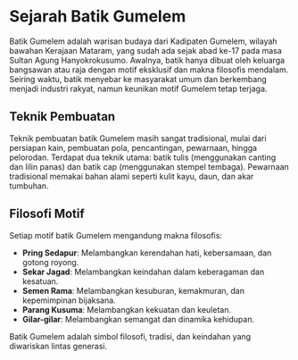 # Sejarah Batik Gumelem

Batik Gumelem adalah warisan budaya dari Kadipaten Gumelem, wilayah bawahan Kerajaan Mataram, yang sudah ada sejak abad ke-17 pada masa Sultan Agung Hanyokrokusumo. Awalnya, batik hanya dibuat oleh keluarga bangsawan atau raja dengan motif eksklusif dan makna filosofis mendalam. Seiring waktu, batik menyebar ke masyarakat umum dan berkembang menjadi industri rakyat, namun keunikan motif Gumelem tetap terjaga.

## Teknik Pembuatan

Teknik pembuatan batik Gumelem masih sangat tradisional, mulai dari persiapan kain, pembuatan pola, pencantingan, pewarnaan, hingga pelorodan. Terdapat dua teknik utama: batik tulis (menggunakan canting dan lilin panas) dan batik cap (menggunakan stempel tembaga). Pewarnaan tradisional memakai bahan alami seperti kulit kayu, daun, dan akar tumbuhan.

## Filosofi Motif

Setiap motif batik Gumelem mengandung makna filosofis:

- **Pring Sedapur**: Melambangkan kerendahan hati, kebersamaan, dan gotong royong.
- **Sekar Jagad**: Melambangkan keindahan dalam keberagaman dan kesatuan.
- **Semen Rama**: Melambangkan kesuburan, kemakmuran, dan kepemimpinan bijaksana.
- **Parang Kusuma**: Melambangkan kekuatan dan keuletan.
- **Gilar-gilar**: Melambangkan semangat dan dinamika kehidupan.

Batik Gumelem adalah simbol filosofi, tradisi, dan keindahan yang diwariskan lintas generasi.
